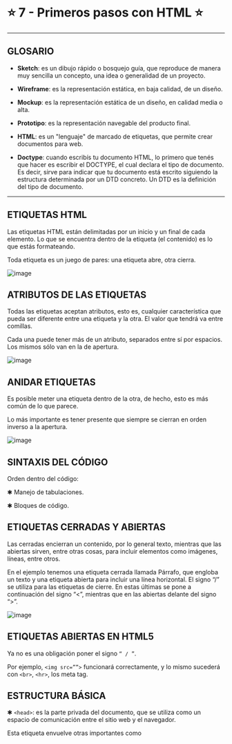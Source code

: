# :star: 7 - Primeros pasos con HTML :star:

---

## GLOSARIO

- **Sketch**: es un dibujo rápido o bosquejo guía, que reproduce de manera muy sencilla un concepto, una idea o generalidad de un proyecto.

- **Wireframe**: es la representación estática, en baja calidad, de un diseño.

- **Mockup**: es la representación estática de un diseño, en calidad media o alta.

- **Prototipo**: es la representación navegable del producto final.

- **HTML**: es un "lenguaje" de marcado de etiquetas, que permite crear documentos para web.

- **Doctype**: cuando escribís tu documento HTML, lo primero que tenés que hacer es escribir el DOCTYPE, el cual declara el tipo de documento. Es decir, sirve para indicar que tu documento está escrito siguiendo la estructura determinada por un DTD concreto. Un DTD es la definición del tipo de documento.


---

##  ETIQUETAS HTML

Las etiquetas HTML están delimitadas por un inicio y un final de cada elemento. Lo que se encuentra dentro de la etiqueta (el contenido) es lo que estás formateando. 

Toda etiqueta es un juego de pares: una etiqueta abre, otra cierra. 

![image](https://user-images.githubusercontent.com/72580574/232800794-8dcca8ce-e51b-442a-9fc7-bcb3cc208757.png)

## ATRIBUTOS DE LAS ETIQUETAS

Todas las etiquetas aceptan atributos, esto es, cualquier característica que pueda ser diferente entre una etiqueta y la otra.  El valor que tendrá va entre comillas. 

Cada una puede tener más de un atributo, separados entre sí por espacios. Los mismos sólo van en la de apertura. 

![image](https://user-images.githubusercontent.com/72580574/232800943-2354a6da-8e17-43e5-bd76-a0cbd11f8dfb.png)


## ANIDAR ETIQUETAS

Es posible meter una etiqueta dentro de la otra, de hecho, esto es más común de lo que parece. 

Lo más importante es tener presente que siempre se cierran en orden inverso a la apertura.


![image](https://user-images.githubusercontent.com/72580574/232801130-ba1e408a-c983-4d01-a6df-2ae086a5eaf4.png)


## SINTAXIS DEL CÓDIGO

Orden dentro del código:

✱ Manejo de tabulaciones.

✱ Bloques de código.

##  ETIQUETAS CERRADAS Y ABIERTAS

Las cerradas encierran un contenido, por lo general texto, mientras que las abiertas sirven, entre otras cosas, para incluir elementos como imágenes, líneas, entre otros.

En el ejemplo tenemos una etiqueta cerrada llamada Párrafo, que engloba un texto y una etiqueta abierta para incluir una línea horizontal. El signo “/” se utiliza para las etiquetas de cierre. En estas últimas se pone a continuación del signo “<”, mientras que en las abiertas delante del signo “>”. 

![image](https://user-images.githubusercontent.com/72580574/232801341-1930503e-159e-4461-9efa-6b3924e83411.png)

## ETIQUETAS ABIERTAS EN HTML5

Ya no es una obligación poner el signo ``“ / ”``.  

Por ejemplo, ``<img src=””>`` funcionará correctamente, y lo mismo sucederá con ``<br>``, ``<hr>``, los meta tag.

## ESTRUCTURA BÁSICA

✱  ``<head>``: es la parte privada del documento, que se utiliza como un espacio de comunicación entre el sitio web y el navegador. 

Esta etiqueta envuelve otras  importantes como <title>, las etiquetas <meta> y aquellas relacionadas con la importación de documentos CSS y JS.

✱  ``<body>``: encierra el contenido propiamente dicho del sitio. 

Ambos deben estar dentro de un elemento principal: la etiqueta `<html>`.

✱ ``<html>``: etiqueta inicial, que define que el documento está bajo el estándar de HTML. Abre y cierra, por lo tanto es fundamental no olvidar la etiqueta </html> al finalizar el documento, pues sino no cargará correctamente el contenido de mi sitio.


✱ ``<title>``: la etiqueta title define el título de la página, el cual será visualizado en la solapa del navegador.


✱ ``<meta>``: se utiliza para añadir información sobre la página (ya sean palabras clave, el autor, la descripción del sitio, etcétera), la cual pueden valerse los buscadores. También puede definir el idioma y la codificación en la cual está escrita la página.

##  DOCTYPE

Cuando escribís tu documento HTML, lo primero que tenés que hacer es escribir el DOCTYPE, el cual declara el tipo de documento. Es decir, sirve para indicar que tu documento está escrito siguiendo la estructura determinada por un DTD concreto. Un DTD es la definición del tipo de documento.

`<!DOCTYPE html>`

![image](https://user-images.githubusercontent.com/72580574/232804139-160c0689-11aa-45dc-ad9e-6151646f0650.png)

## TIPOS DE ETIQUETAS: GRUPO GENERAL

Todas las etiquetas que van dentro del ``<body> </body>`` se dividen en dos grupos: 

- **Elementos de bloque**: son aquellos que, sin ser modificados por CSS, ocupan el 100% del ancho del contenedor, y se mostrarán uno abajo del otro.


- **Elementos de línea**: sólo ocupan el ancho que diga el contenido, y se verán uno al lado del otro.


- ``<h1>`` a`` <h6> ``(de bloque): un encabezado es, semánticamente hablando, el texto que encabeza o titula el contenido que sigue. Se puede tratar de un artículo, un texto o una sección del documento que estamos viendo.

![image](https://user-images.githubusercontent.com/72580574/232804520-269a8929-22ca-41be-99e6-6407b0703fb1.png)

Existen 6 niveles: del`` <h1> </h1>`` al`` <h6> </h6>``. Esta jerarquía se debe respetar en cada documento HTML que forme parte del sitio web.


![image](https://user-images.githubusercontent.com/72580574/232804998-7e563be5-2a3f-486a-9430-799b3589110a.png)


## ETIQUETAS HTML

- ``<p></p>``

- ``<br/>`` (de bloque)

- ``<em>`` (de línea)

- ``<strong>`` (de línea)

- ``<div>`` (de bloque)

- ``<span>`` (de línea)


Utilizaremos todas estas etiquetas en nuestro primer ejemplo de estructura web:

![image](https://user-images.githubusercontent.com/72580574/232805451-f8ca8c55-d1ba-45c4-849e-bf6bf4631fa8.png)

HTML5 incorpora etiquetas semánticas que no sólo generan estructura, sino que también definen su contenido.

![image](https://user-images.githubusercontent.com/72580574/232805546-cafbfc08-ff03-4a25-a830-7f1056f6f8de.png)


---

## LISTAS

HTML permite agrupar elementos que tienen más significado de forma conjunta. 

El menú de navegación de un sitio web, por ejemplo, está formado por un grupo de palabras. Aunque cada palabra por separado tiene sentido, de forma conjunta constituyen el menú de navegación de la página, por lo que su significado conjunto es mayor que por separado. Esto se denomina listas.


## Tipos de listas

- **listas no ordenaas**

- **listas ordenadas**

- **listas de definición**

Ejemplos: paso a paso de un procedimiento (como una receta de cocina), características de una persona, galería de imágenes, el menú de una página web, entre otros.

### ¿VIÑETAS O NÚMEROS?

- Las listas numéricas establecen un orden en la lectura de sus ítems.


- Las listas de viñetas no representan ningún orden o importancia entre sus ítems. Son elementos compuestos. 

``<ol>``: define una lista ordenada de artículos (numéricas).

``<ul>``: define una lista de artículos sin orden (viñetas).

``<li>``: define un artículo de una lista.


## Ejemplo 

Ambas listas se deben insertar mediante la etiqueta <li></li> (list-item). Ejemplo de servicios de una empresa (lista de viñetas/sin orden):

![image](https://user-images.githubusercontent.com/72580574/232809842-37676edf-085a-48bc-b59c-3d8c1c3d135a.png)

### ANIDAR LISTAS


Es probable que te veas en la necesidad de crear una estructura de sublistas como la siguiente:  

```
- Computadoras portátiles:
  -Procesador I4.
  -Procesador I5.

- Computadoras de escritorio:
  -Procesador Pentium.
  -Procesador Celeron.
```


---

## :star: A PRACTICAR :star:

1.  Creá dos listas utilizando las etiquetas de HTML: Creá dos listas usando las etiquetas de HTML: una con viñetas que contenga cinco nombres, y otra ordenada con 5 pasos para preparar un mate. 



---

## TABLAS

Son un conjunto de celdas organizadas, dentro del cual es posible alojar distintos contenidos. HTML dispone de una gran variedad de etiquetas y atributos para crear tablas.

Sirven para representar información tabulada, en filas y columnas. En HTML4 las tablas se usaban para maquetar.  Cuando CSS creció y se hizo más fuerte, nacieron los detractores de las tablas.

###  ETIQUETAS BÁSICAS PARA TABLAS EN HTML .

![image](https://user-images.githubusercontent.com/72580574/232810588-ae9d5400-fc4f-4f54-988b-f29669e2a946.png)

![image](https://user-images.githubusercontent.com/72580574/232810753-5aa5a28f-f619-49d5-97eb-b2e715296b42.png)



La etiqueta`` <table> </table>`` acepta 3 atributos de “diseño”:

- Border: bordes de la tabla.

- Cellpadding: especifica el espacio, en píxeles, entre la pared de la celda y su contenido.

- Cellspacing: indica la distancia entre las celdas y el margen exterior de la tabla.

---

## :star:  FORMULARIOS

Son etiquetas donde el usuario ingresará o seleccionará valores, que serán enviados a un archivo encargado de procesar la información.


![image](https://user-images.githubusercontent.com/72580574/232810925-615f7dd3-47e5-47ff-a77f-e74835e56443.png)

## ETIQUETA `<form>`

Para insertar un formulario se usa la etiqueta <form>, que dentro lleva todos los controles que vayan al mismo destino. Un formulario requiere 3 atributos para funcionar:

- Action: documento que se encarga de recibir los datos y procesarlos.

- Method: la forma en que será enviada la información. Existen dos métodos de envío, que son GET y POST.

- Enctype: cómo se codificarán los contenidos.

### ACTION

En este atributo se indicará cuál es el archivo que recibe y procesa los datos. 
Debe ser de un lenguaje de los llamados “del lado del servidor” (PHP / ASP / JSP). Si no se indica un valor, el Action será por defecto el mismo archivo donde está el formulario. 

IMPORTANTE: HTML no es un lenguaje de programación.

### METHOD

Es la forma en la que se recopilan y envían los datos. 

Existen dos métodos comunes en el HTML:

- GET: la información viajará por la barra de direcciones a continuación del nombre del archivo.


- POST: la información viajará junto a los encabezados del HTML (será “invisible”).
Si el method no se indica, por defecto será GET.

## ENCTYPE


Cuando el valor del atributo method es post, el mismo es el  tipo MIME del contenido, que es usado para enviar el formulario al servidor.

Los posibles valores son:

- application/x-www-form-urlencoded: será el valor por defecto si un atributo no está especificado.


- multipart/form-data: usar este valor si se está usando el elemento input con el atributo type ajustado a "file".


- text/plain (HTML5)

Normalmente se utiliza para permitir el envío de archivos a través de un formulario.

### INGRESO DE TEXTO

Existen tres controles generales para el ingreso de texto:
Cajas de texto de una sola línea (no acepta el uso de la tecla Enter).


- Cajas para el ingreso de contraseñas (el contenido no será visible).


- Cajas para contenido multilínea. Puede ser una o muchas líneas de texto.
Atributo “name”.

-Control de formulario:  <input>: Text, Email, Password.

-Control de formulario:  <textarea></textarea>

### BOTONES 

Los botones disparan las acciones del formulario. Hay 3 tipos:

- El que envía los datos al archivo indicado como Action.

- El que vacía todo lo ingresado y resetea los campos.

- El que “no hace nada”, pensado para usarse con Javascript.

Todos los botones son etiquetas  <input> con distintos tipos de “Type”. El botón debe de estar dentro del <form> que afectará.


### ATRIBUTO VALUE

Representa la etiqueta del botón, la cual es normalmente mostrada por los navegadores dentro de éste.

- Input de tipo “submit”: envía el formulario.

- Input de tipo “reset”: resetea el formulario.

- Input de tipo “button”: no tiene acciones por defecto.

![image](https://user-images.githubusercontent.com/72580574/232811936-eeab6f2f-30ce-4ab6-93cc-a1c5cb970388.png)

### CONTROLES DE SELECCION

En estos casos, el usuario no puede ingresar libremente un texto, sino que el programador le da una lista predefinida. El dato que llega al elegir una opción se define desde el atributo “value”. Existen 3 grupos de controles de selección:

- Botones de radio: sólo se puede elegir una opción.

- Casillas de chequeo: de toda la lista de opciones, el usuario puede optar por una, todas o ninguna opción.

- Menú desplegable: sólo es posible seleccionar una opción.

### ATRIBUTO VALUE

En este caso es el valor que se enviará al enviarse el formulario. 

![image](https://user-images.githubusercontent.com/72580574/232812173-14a71839-2f0e-4c0d-be50-a94f9c211945.png)

### ETIQUETA `<LABEL>`

Define formalmente a cada elemento de un formulario. Esta etiqueta es de mucha ayuda para generar un formulario accesible. 

Su principal atributo es “for”, que va a referenciar a “label” con su elemento del formulario. El valor del atributo “for” debe ser igual al valor del atributo “id” o “name” del elemento.

![image](https://user-images.githubusercontent.com/72580574/232812457-c9f7250b-f038-49d6-8d31-7f4016be68c2.png)

## MENU DESPLEGABLE

Es el llamado combo-box, selector o menú. De toda la lista, se puede elegir una opción (aunque tiene un atributo que permite cambiarlo). Lo ideal es que sean al menos dos elementos distintos para observar el select:

![image](https://user-images.githubusercontent.com/72580574/232812683-3054a2a6-f087-476d-9e7a-f799a407c4f8.png)


## CONJUNTO DE CAMPOS

Las etiquetas ``<fieldset>`` y <legend> se utilizan en conjunto. 

La primera tiene como objetivo crear grupos de elementos del formulario que posean un mismo propósito; mientras que la segunda, define formalmente el propósito del elemento fieldset. Se estructuran de la siguiente manera:

![image](https://user-images.githubusercontent.com/72580574/232812889-4d8491ee-a005-4896-a60c-fc39fb35d336.png)


## ENLACES

### ARQUITECTURA DE UN SITIO

Los enlaces, también conocidos como links o anchors, se utilizan para relacionar partes del mismo documento. Por defecto, se visualizan azules y subrayados.

Para crear uno, es necesario utilizar la etiqueta de ancla ``<a>`` con el atributo “href”, que establecerá el destino al que apunta. Por ejemplo:

![image](https://user-images.githubusercontent.com/72580574/232813026-f1433f2b-7d1e-49d0-8ac5-9967cc320d3d.png)

### ENLACES RELATIVOS, ABSOLUTOS E INTERNOS

- **ENLACES RELATIVOS**: Los enlaces relativos son aquellos que apuntan a páginas ubicadas dentro del mismo proyecto. Si la página referenciada se encuentra en el mismo directorio, alcanza con mencionar el nombre de la misma para generar el enlace.

![image](https://user-images.githubusercontent.com/72580574/232813188-e3b1dd7b-8663-4bb2-a035-3f8eb28c7bed.png)


En caso de que el archivo se encuentre en un directorio específico, el mismo deberá ser mencionado.


![image](https://user-images.githubusercontent.com/72580574/232813254-5247b7d2-9e81-4d70-bdd6-e5a25852809f.png)

- **ENLACES ABSOLUTOS**: Los enlaces absolutos son aquellos cuyo destino apunta a un documento que está fuera del sitio, y debe ser especificado utilizando la URL completa:

![image](https://user-images.githubusercontent.com/72580574/232813422-102497d0-7f84-4211-9d4a-6b340d2574d4.png)

- **ENLACES INTERNOS**: Los enlaces internos permiten referenciar secciones de tu página, para lo cual se utiliza el id:

![image](https://user-images.githubusercontent.com/72580574/232813592-74169750-0019-48e8-ad79-89a0c257eff4.png)

También podés usar como destino una sección específica una página distinta:

![image](https://user-images.githubusercontent.com/72580574/232813669-a0ee59e3-f18b-4bed-973e-255e10f5e39c.png)

 El enlace apunta a la sección que tiene el id formulario dentro de la página “contacto.html”. No sólo es posible agregar enlaces a texto, también podés hacerlo con otros elementos. Por lo general, se usan textos o imágenes.  Veamos un ejemplo de enlaces con una imagen:
 
 ![image](https://user-images.githubusercontent.com/72580574/232813741-7401dba0-d744-4ace-be77-0c32a4ceb929.png)

---

## :star: A PRACTICAR :star:

1. Crea un formulario de contacto: Creá un formulario de contacto como indica la imagen a continuación, usando los códigos vistos anteriormente.

![image](https://user-images.githubusercontent.com/72580574/232813935-c7cb2d4e-afac-406e-a24e-eeb3a6d530a6.png)



---

## :star: CREA UN DOCUMENTO NUEVO :star: 

En el editor de texto, creá un documento nuevo llamado “index.html”. Escribí con etiquetas HTML:


- Nombre y apellido: tu nombre y apellido.

- Nombre del docente: su nombre y apellido.


Guardá, abrí el archivo en el browser de tu preferencia, y observá el resultado.

## WIREFRAME Y ESQUELETO HTML

1. Creá un wireframe en Balsamiq, Mockflow o similar, basado en el sketch diseñado en clase. 
Debe tener un encabezado, un logo y un pie de página.


2. Creá el esqueleto en HTML de la página principal, usando el wireframe como base



---


## MATERIAL AMPLIADO

- [¿Como funciona un DNS?](https://www.youtube.com/watch?v=dIGxJCqLJlY)

- [Software para prototipar](https://mzl.la/2PCaR3h)

- [Referencia de elementos HTML5](https://mzl.la/2PCaR3h)
